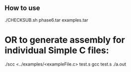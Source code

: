 ## How to use
./CHECKSUB.sh phase6.tar examples.tar
# OR to generate assembly for individual Simple C files:
./scc <../examples/<exampleFile.c> test.s
gcc test.s
./a.out
